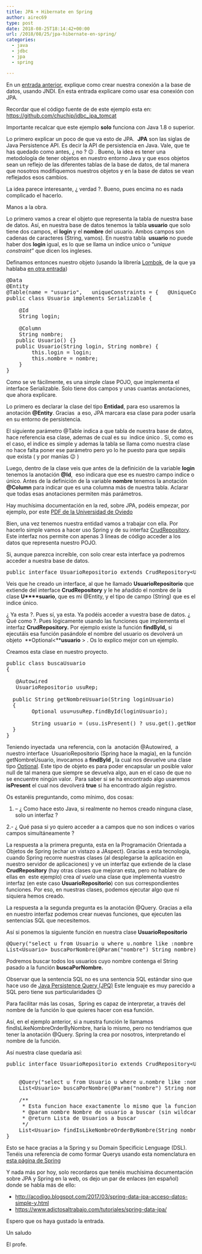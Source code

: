 ```yaml
---
title: JPA + Hibernate en Spring
author: airec69
type: post
date: 2018-08-25T18:14:42+00:00
url: /2018/08/25/jpa-hibernate-en-spring/
categories:
  - java
  - jdbc
  - jpa
  - spring

---
```

En un [entrada anterior][1], explique como crear nuestra conexión a la base de datos, usando JNDI. En esta entrada explicare como usar esa conexión con JPA.

Recordar que el código fuente de de este ejemplo esta en: <a href="https://github.com/chuchip/jdbc_jpa_tomcat" target="_blank" rel="noopener">https://github.com/chuchip/jdbc_jpa_tomcat</a>

Importante recalcar que este ejemplo **solo** funciona con Java 1.8 o superior.

Lo primero explicar un poco de que va esto de JPA.  **JPA** son las siglas de  Java Persistence API. Es decir la API de persistencia en Java. Vale, que te has quedado como antes, ¿ no ? 😉 . Bueno, la idea es tener una metodología de tener objetos en nuestro entorno Java y que esos objetos sean un reflejo de las diferentes tablas de la base de datos, de tal manera que nosotros modifiquemos nuestros objetos y en la base de datos se vean reflejados esos cambios.

La idea parece interesante, ¿ verdad ?. Bueno, pues encima no es nada complicado el hacerlo.

Manos a la obra.

Lo primero vamos a crear el objeto que representa la tabla de nuestra base de datos. Así, en nuestra base de datos tenemos la tabla **usuario** que solo tiene dos campos, el **login** y el **nombre** del usuario. Ambos campos son cadenas de caracteres (String, vamos). En nuestra tabla  **usuario** no puede haber dos **login** igual, es lo que se llama un indice unico o &#8220;_unique constraint&#8221;_ que dicen los ingleses.

Definamos entonces nuestro objeto (usando la librería <a href="https://projectlombok.org/" target="_blank" rel="noopener">Lombok</a>, de la que ya hablaba [en otra entrada][2])

<pre>@Data
@Entity
@Table(name = "usuario",   uniqueConstraints = {   @UniqueConstraint(columnNames = {"login"})}) // Esto no es necesario en este ejemplo
public class Usuario implements Serializable {

    @Id
    String login;

    @Column
    String nombre;
   public Usuario() {}
   public Usuario(String login, String nombre) {
        this.login = login;
        this.nombre = nombre;
    }
}</pre>

Como se ve fácilmente, es una simple clase POJO, que implementa el interface Serializable. Solo tiene dos campos y unas cuantas anotaciones, que ahora explicare.

Lo primero es declarar la clase del tipo **Entidad**, para eso usaremos la anotación **@Entity**. Gracias  a eso, JPA marcara esa clase para poder usarla en su entorno de persistencia.

El siguiente parámetro @Table indica a que tabla de nuestra base de datos, hace referencia esa clase, ademas de cual es su  indice único . Si, como es el caso, el indice es simple y ademas la tabla se llama como nuestra clase no hace falta poner ese parámetro pero yo lo he puesto para que sepáis que exista ( y por manías 😉 )

Luego, dentro de la clase veis que antes de la definición de la variable **login** tenemos la anotación **@Id**,  eso indicara que ese es nuestro campo indice o único. Antes de la definición de la variable **nombre** tenemos la anotación **@Column** para indicar que es una columna más de nuestra tabla. Aclarar que todas esas anotaciones permiten más parámetros.

Hay muchísima documentación en la red, sobre JPA, podéis empezar, por ejemplo, por este <a href="https://aulavirtual.um.es/access/content/group/3871_G_2011_N_N/Teoria/T5B%20-%20JPA.pdf" target="_blank" rel="noopener">PDF de la Universidad de Oviedo</a>

Bien, una vez tenemos nuestra entidad vamos a trabajar con ella. Por hacerlo simple vamos a hacer uso Spring y de su interfaz <a href="https://docs.spring.io/spring-data/commons/docs/current/api/org/springframework/data/repository/CrudRepository.html" target="_blank" rel="noopener">CrudRepository</a>. Este interfaz nos permite con apenas 3 lineas de código acceder a los datos que representa nuestro POJO.

Si, aunque parezca increíble, con solo crear esta interface ya podremos acceder a nuestra base de datos.

<pre>public interface UsuarioRepositorio extends CrudRepository&lt;Usuario, String&gt; { }</pre>

Veis que he creado un interface, al que he llamado **UsuarioRepositorio** que extiende del interface **CrudRepository** y le he añadido el nombre de la clase **U****suario**, que es mi @Entity, y el tipo de campo (String) que es el indice único.

¿ Ya esta ?. Pues sí, ya esta. Ya podéis acceder a vuestra base de datos. ¿ Qué como ?. Pues lógicamente usando las funciones que implementa el interfaz **CrudRepository.** Por ejemplo existe la función **findById,** si ejecutáis esa función pasándole el nombre del usuario os devolverá un objeto  **Optional<****usuario** > . Os lo explico mejor con un ejemplo.

Creamos esta clase en nuestro proyecto.

<pre>public class buscaUsuario
{

   @Autowired
   UsuarioRepositorio usuRep;

  public String getNombreUsuario(String loginUsuario)
  {
        Optional usu=usuRep.findById(loginUsuario);

        String usuario = (usu.isPresent() ? usu.get().getNombre() : "Usuario "+loginUsuario+" No encontrado");  }
  }
}</pre>

Teniendo inyectada  una referencia, con la  anotación @Autowired,  a nuestro interface  UsuarioRepositorio (Spring hace la magia), en la función getNombreUsuario, invocamos a **findById ,** la cual nos devuelve una clase tipo <a href="https://docs.oracle.com/javase/8/docs/api/java/util/Optional.html" target="_blank" rel="noopener">Optional</a>. Este tipo de objeto es para poder encapsular un posible valor null de tal manera que siempre se devuelva algo, aun en el caso de que no se encuentre ningún valor.  Para saber si se ha encontrado algo usaremos **isPresent** el cual nos devolverá **true** si ha encontrado algún registro.

Os estaréis preguntando, como mínimo, dos cosas:

1. &#8211; ¿ Como hace esto Java, si realmente no hemos creado ninguna clase, solo un interfaz ?

2.- ¿ Qué pasa si yo quiero acceder a a campos que no son indices o varios campos simultáneamente ?

La respuesta a la primera pregunta, esta en la Programación Orientada a Objetos de Spring (echar un vistazo a JAspect). Gracias a esta tecnología, cuando Spring recorre nuestras clases (al desplegarse la aplicación en nuestro servidor de aplicaciones) y ve un interfaz que extiende de la clase  **CrudRepository** (hay otras clases que mejoran esta, pero no hablare de ellas en  este ejemplo) crea _al vuelo_ una clase que implementa vuestro interfaz (en este caso **UsuarioRepositorio**) con sus correspondientes funciones. Por eso, en nuestras clases, podemos ejecutar algo que ni siquiera hemos creado.

La respuesta a la segunda pregunta es la anotación @Query. Gracias a ella en nuestro interfaz podemos crear nuevas funciones, que ejecuten las sentencias SQL que necesitemos.

Así si ponemos la siguiente función en nuestra clase **UsuarioRepositorio**

<pre>@Query("select u from Usuario u where u.nombre like :nombre order by u.nombre")
List&lt;Usuario&gt; buscaPorNombre(@Param("nombre") String nombre);</pre>

Podremos buscar todos los usuarios cuyo nombre contenga el String pasado a la función **buscaPorNombre.**

Observar que la sentencia SQL no es una sentencia SQL estándar sino que hace uso de <a href="https://es.wikipedia.org/wiki/Java_Persistence_Query_Language" target="_blank" rel="noopener">Java Persistence Query (JPQ)</a> Este lenguaje es muy parecido a SQL pero tiene sus particularidades 😉

Para facilitar más las cosas,  Spring es capaz de interpretar, a través del nombre de la función lo que quieres hacer con esa función.

Así, en el ejemplo anterior, si a nuestra función le llamamos findIsLikeNombreOrderByNombre, haría lo mismo, pero no tendriamos que tener la anotación @Query. Spring la crea por nosotros, interpretando el nombre de la función.

Así nuestra clase quedaría así:

<pre>public interface UsuarioRepositorio extends CrudRepository&lt;Usuario, String&gt; {
    
  
    @Query("select u from Usuario u where u.nombre like :nombre order by u.nombre")
    List&lt;Usuario&gt; buscaPorNombre(@Param("nombre") String nombre);
    
    /**
     * Esta funcion hace exactamente lo mismo que la funcion buscaPorNombre pero utilizando DSL (Domain Specificic Lenguage) de Spring
     * @param nombre Nombre de usuario a buscar (sin wildcards, ya lo pone JPL)
     * @return Lista de Usuarios a buscar
     */
    List&lt;Usuario&gt; findIsLikeNombreOrderByNombre(String nombre);
}</pre>

Esto se hace gracias a la Spring y su Domain Specificic Lenguage (DSL). Tenéis una referencia de como formar Querys usando esta nomenclatura en <a href="https://docs.spring.io/spring-data/data-jpa/docs/1.0.0.M1/reference/html/#jpa.query-methods.query-creation" target="_blank" rel="noopener">esta página de Spring</a>

Y nada más por hoy, solo recordaros que tenéis muchísima documentación sobre JPA y Spring en la web, os dejo un par de enlaces (en español) donde se habla más de ello:

  * <a href="http://acodigo.blogspot.com/2017/03/spring-data-jpa-acceso-datos-simple-y.html" target="_blank" rel="noopener">http://acodigo.blogspot.com/2017/03/spring-data-jpa-acceso-datos-simple-y.html</a>
  * <a href="https://www.adictosaltrabajo.com/tutoriales/spring-data-jpa/" target="_blank" rel="noopener">https://www.adictosaltrabajo.com/tutoriales/spring-data-jpa/</a>

Espero que os haya gustado la entrada.

Un saludo

El profe.

 [1]: http://www.profesor-p.com/2018/08/21/conectando-con-postgresql-usando-jndi-y-spring-en-tomcat-parte-1/
 [2]: http://www.profesor-p.com/2018/08/24/jpa-con-lombok/